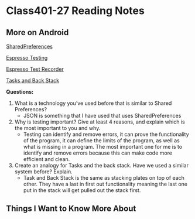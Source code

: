 # Class401-27 Reading Notes

## More on Android

[SharedPreferences](https://developer.android.com/training/data-storage/shared-preferences)

[Espresso Testing](https://developer.android.com/training/testing/espresso)

[Espresso Test Recorder](https://developer.android.com/studio/test/other-testing-tools/espresso-test-recorder)

[Tasks and Back Stack](https://developer.android.com/guide/components/activities/tasks-and-back-stack)

**Questions:**

1. What is a technology you’ve used before that is similar to Shared Preferences?
    * JSON is something that I have used that uses SharedPreferences
2. Why is testing important? Give at least 4 reasons, and explain which is the most important to you and why.
    * Testing can identify and remove errors, it can prove the functionality of the program, it can define the limits of the program, as well as what is missing in a program. The most important one for me is to identify and remove errors because this can make code more efficient and clean.
3. Create an analogy for Tasks and the back stack. Have we used a similar system before? Explain.
    * Task and Back Stack is the same as stacking plates on top of each other. They have a last in first out functionality meaning the last one put in the stack will get pulled out the stack first.

## Things I Want to Know More About
